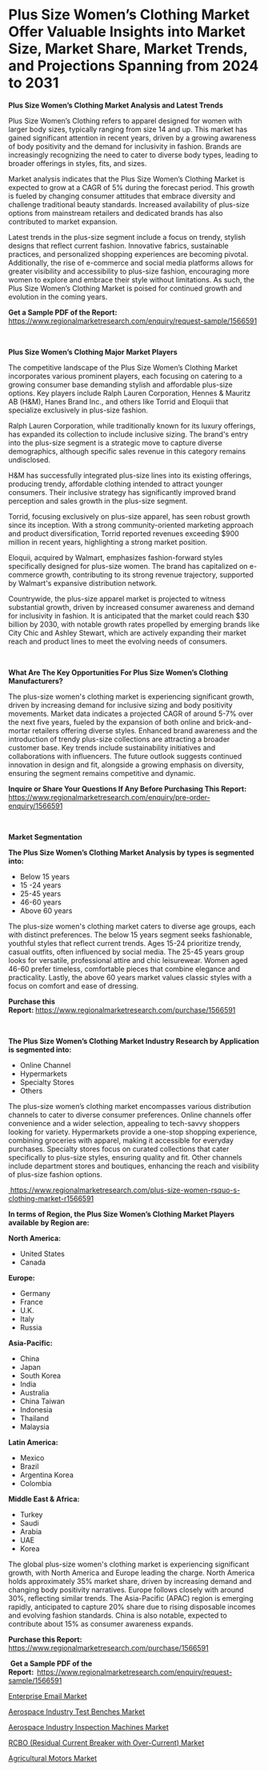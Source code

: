 <p><h1>Plus Size Women’s Clothing Market Offer Valuable Insights into Market Size, Market Share, Market Trends, and Projections Spanning from 2024 to 2031</h1></p><p><strong>Plus Size Women’s Clothing Market Analysis and Latest Trends</strong></p>
<p><p>Plus Size Women’s Clothing refers to apparel designed for women with larger body sizes, typically ranging from size 14 and up. This market has gained significant attention in recent years, driven by a growing awareness of body positivity and the demand for inclusivity in fashion. Brands are increasingly recognizing the need to cater to diverse body types, leading to broader offerings in styles, fits, and sizes.</p><p>Market analysis indicates that the Plus Size Women’s Clothing Market is expected to grow at a CAGR of 5% during the forecast period. This growth is fueled by changing consumer attitudes that embrace diversity and challenge traditional beauty standards. Increased availability of plus-size options from mainstream retailers and dedicated brands has also contributed to market expansion.</p><p>Latest trends in the plus-size segment include a focus on trendy, stylish designs that reflect current fashion. Innovative fabrics, sustainable practices, and personalized shopping experiences are becoming pivotal. Additionally, the rise of e-commerce and social media platforms allows for greater visibility and accessibility to plus-size fashion, encouraging more women to explore and embrace their style without limitations. As such, the Plus Size Women’s Clothing Market is poised for continued growth and evolution in the coming years.</p></p>
<p><strong>Get a Sample PDF of the Report:&nbsp;</strong> <a href="https://www.regionalmarketresearch.com/enquiry/request-sample/1566591">https://www.regionalmarketresearch.com/enquiry/request-sample/1566591</a></p>
<p>&nbsp;</p>
<p><strong>Plus Size Women’s Clothing Major Market Players</strong></p>
<p><p>The competitive landscape of the Plus Size Women’s Clothing Market incorporates various prominent players, each focusing on catering to a growing consumer base demanding stylish and affordable plus-size options. Key players include Ralph Lauren Corporation, Hennes & Mauritz AB (H&M), Hanes Brand Inc., and others like Torrid and Eloquii that specialize exclusively in plus-size fashion.</p><p>Ralph Lauren Corporation, while traditionally known for its luxury offerings, has expanded its collection to include inclusive sizing. The brand's entry into the plus-size segment is a strategic move to capture diverse demographics, although specific sales revenue in this category remains undisclosed.</p><p>H&M has successfully integrated plus-size lines into its existing offerings, producing trendy, affordable clothing intended to attract younger consumers. Their inclusive strategy has significantly improved brand perception and sales growth in the plus-size segment.</p><p>Torrid, focusing exclusively on plus-size apparel, has seen robust growth since its inception. With a strong community-oriented marketing approach and product diversification, Torrid reported revenues exceeding $900 million in recent years, highlighting a strong market position.</p><p>Eloquii, acquired by Walmart, emphasizes fashion-forward styles specifically designed for plus-size women. The brand has capitalized on e-commerce growth, contributing to its strong revenue trajectory, supported by Walmart's expansive distribution network.</p><p>Countrywide, the plus-size apparel market is projected to witness substantial growth, driven by increased consumer awareness and demand for inclusivity in fashion. It is anticipated that the market could reach $30 billion by 2030, with notable growth rates propelled by emerging brands like City Chic and Ashley Stewart, which are actively expanding their market reach and product lines to meet the evolving needs of consumers.</p></p>
<p>&nbsp;</p>
<p><strong>What Are The Key Opportunities For Plus Size Women’s Clothing Manufacturers?</strong></p>
<p><p>The plus-size women's clothing market is experiencing significant growth, driven by increasing demand for inclusive sizing and body positivity movements. Market data indicates a projected CAGR of around 5-7% over the next five years, fueled by the expansion of both online and brick-and-mortar retailers offering diverse styles. Enhanced brand awareness and the introduction of trendy plus-size collections are attracting a broader customer base. Key trends include sustainability initiatives and collaborations with influencers. The future outlook suggests continued innovation in design and fit, alongside a growing emphasis on diversity, ensuring the segment remains competitive and dynamic.</p></p>
<p><strong>Inquire or Share Your Questions If Any Before Purchasing This Report:</strong> <a href="https://www.regionalmarketresearch.com/enquiry/pre-order-enquiry/1566591">https://www.regionalmarketresearch.com/enquiry/pre-order-enquiry/1566591</a></p>
<p>&nbsp;</p>
<p><strong>Market Segmentation</strong></p>
<p><strong>The Plus Size Women’s Clothing Market Analysis by types is segmented into:</strong></p>
<p><ul><li>Below 15 years</li><li>15 -24 years</li><li>25-45 years</li><li>46-60 years</li><li>Above 60 years</li></ul></p>
<p><p>The plus-size women's clothing market caters to diverse age groups, each with distinct preferences. The below 15 years segment seeks fashionable, youthful styles that reflect current trends. Ages 15-24 prioritize trendy, casual outfits, often influenced by social media. The 25-45 years group looks for versatile, professional attire and chic leisurewear. Women aged 46-60 prefer timeless, comfortable pieces that combine elegance and practicality. Lastly, the above 60 years market values classic styles with a focus on comfort and ease of dressing.</p></p>
<p><strong>Purchase this Report:&nbsp;</strong><a href="https://www.regionalmarketresearch.com/purchase/1566591">https://www.regionalmarketresearch.com/purchase/1566591</a></p>
<p>&nbsp;</p>
<p><strong>The Plus Size Women’s Clothing Market Industry Research by Application is segmented into:</strong></p>
<p><ul><li>Online Channel</li><li>Hypermarkets</li><li>Specialty Stores</li><li>Others</li></ul></p>
<p><p>The plus-size women’s clothing market encompasses various distribution channels to cater to diverse consumer preferences. Online channels offer convenience and a wider selection, appealing to tech-savvy shoppers looking for variety. Hypermarkets provide a one-stop shopping experience, combining groceries with apparel, making it accessible for everyday purchases. Specialty stores focus on curated collections that cater specifically to plus-size styles, ensuring quality and fit. Other channels include department stores and boutiques, enhancing the reach and visibility of plus-size fashion options.</p></p>
<p><a href="https://www.regionalmarketresearch.com/plus-size-women-rsquo-s-clothing-market-r1566591">&nbsp;https://www.regionalmarketresearch.com/plus-size-women-rsquo-s-clothing-market-r1566591</a></p>
<p><strong>In terms of Region, the Plus Size Women’s Clothing Market Players available by Region are:</strong></p>
<p>
    <p> <strong> North America: </strong>
        <ul>
            <li>United States</li>
            <li>Canada</li>
        </ul>
        </p> 
    <p> <strong> Europe: </strong>
        <ul>
            <li>Germany</li>
            <li>France</li>
            <li>U.K.</li>
            <li>Italy</li>
            <li>Russia</li>
        </ul>
        </p> 
    <p> <strong> Asia-Pacific: </strong>
        <ul>
            <li>China</li>
            <li>Japan</li>
            <li>South Korea</li>
            <li>India</li>
            <li>Australia</li>
            <li>China Taiwan</li>
            <li>Indonesia</li>
            <li>Thailand</li>
            <li>Malaysia</li>
        </ul>
        </p> 
    <p> <strong> Latin America: </strong>
        <ul>
            <li>Mexico</li>
            <li>Brazil</li>
            <li>Argentina Korea</li>
            <li>Colombia</li>
        </ul>
        </p> 
    <p> <strong> Middle East & Africa: </strong>
        <ul>
            <li>Turkey</li>
            <li>Saudi</li>
            <li>Arabia</li>
            <li>UAE</li>
            <li>Korea</li>
        </ul>
    </p>
    </p>
<p><p>The global plus-size women's clothing market is experiencing significant growth, with North America and Europe leading the charge. North America holds approximately 35% market share, driven by increasing demand and changing body positivity narratives. Europe follows closely with around 30%, reflecting similar trends. The Asia-Pacific (APAC) region is emerging rapidly, anticipated to capture 20% share due to rising disposable incomes and evolving fashion standards. China is also notable, expected to contribute about 15% as consumer awareness expands.</p></p>
<p><strong>Purchase this Report: </strong><a href="https://www.regionalmarketresearch.com/purchase/1566591">https://www.regionalmarketresearch.com/purchase/1566591</a></p>
<p>&nbsp;<strong>Get a Sample PDF of the Report:&nbsp;&nbsp;</strong><a href="https://www.regionalmarketresearch.com/enquiry/request-sample/1566591">https://www.regionalmarketresearch.com/enquiry/request-sample/1566591</a></p>
<p><strong></strong></p>
<p><p><a href="https://www.linkedin.com/pulse/analyzing-key-drivers-enterprise-email-market-trends-future-outlook-oimof">Enterprise Email Market</a></p><p><a href="https://medium.com/@williamsmckinley11/what-innovations-and-market-trends-are-shaping-the-aerospace-industry-test-benches-market-02e60e25d806">Aerospace Industry Test Benches Market</a></p><p><a href="https://medium.com/@williamsmckinley11/how-the-aerospace-industry-inspection-machines-market-will-be-evolved-0eca3e64e087">Aerospace Industry Inspection Machines Market</a></p><p><a href="https://issuu.com/reportprime-2/docs/rcbo-residual-current-breaker-with-_4ff75f847c0619">RCBO (Residual Current Breaker with Over-Current) Market</a></p><p><a href="https://issuu.com/reportprime-2/docs/agricultural-motors-market-size-203_dc3ce430d3bacb">Agricultural Motors Market</a></p></p>